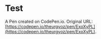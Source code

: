# Test

A Pen created on CodePen.io. Original URL: [https://codepen.io/theurgyoz/pen/ExoXyPL](https://codepen.io/theurgyoz/pen/ExoXyPL).

